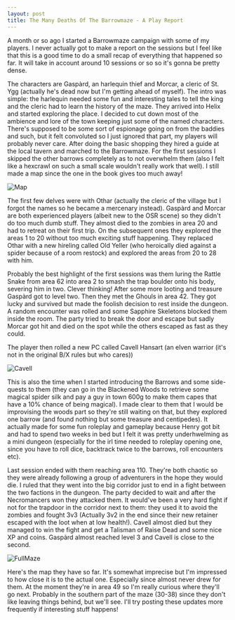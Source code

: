 ```yaml
---
layout: post
title: The Many Deaths Of The Barrowmaze - A Play Report
---
```

A month or so ago I started a Barrowmaze campaign with some of my players. I never actually got to make a report on the sessions but I feel like that this is a good time to do a small recap of everything that happened so far. It will take in account around 10 sessions or so so it's gonna be pretty dense.

The characters are Gaspàrd, an harlequin thief and Morcar, a cleric of St. Ygg (actually he's dead now but I'm getting ahead of myself). The intro was simple: the harlequin needed some fun and interesting tales to tell the king and the cleric had to learn the history of the maze. They arrived into Helix and started exploring the place. I decided to cut down most of the ambience and lore of the town keeping just some of the named characters. There's supposed to be some sort of espionage going on from the baddies and such, but it felt convoluted so I just ignored that part, my players will probably never care. After doing the basic shopping they hired a guide at the local tavern and marched to the Barrowmaze. For the first sessions I skipped the other barrows completely as to not overwhelm them (also I felt like a hexcrawl on such a small scale wouldn't really work that well). I still made a map since the one in the book gives too much away!

![Map](https://i.imgur.com/aA81KFe.png)

The first few delves were with Othar (actually the cleric of the village but I forgot the names so he became a mercenary instead). Gaspàrd and Morcar are both experienced players (albeit new to the OSR scene) so they didn't do too much dumb stuff. They almost died to the zombies in area 20 and had to retreat on their first trip. On the subsequent ones they explored the areas 1 to 20 without too much exciting stuff happening. They replaced Othar with a new hireling called Old Yeller (who heroically died against a spider because of a room restock) and explored the areas from 20 to 28 with him. 

Probably the best highlight of the first sessions was them luring the Rattle Snake from area 62 into area 2 to smash the trap boulder onto his body, severing him in two. Clever thinking! After some more looting and treasure Gaspàrd got to level two. Then they met the Ghouls in area 42. They got lucky and survived but made the foolish decision to rest inside the dungeon. A random encounter was rolled and some Sapphire Skeletons blocked them inside the room. The party tried to break the door and escape but sadly Morcar got hit and died on the spot while the others escaped as fast as they could.

The player then rolled a new PC called Cavell Hansart (an elven warrior (it's not in the original B/X rules but who cares))

![Cavell](https://i.imgur.com/YaCgVa1.png)

This is also the time when I started introducing the Barrows and some side-quests to them (they can go in the Blackened Woods to retrieve some magical spider silk and pay a guy in town 600g to make them capes that have a 10% chance of being magical). I made clear to them that I would be improvising the woods part so they're still waiting on that, but they explored one barrow (and found nothing but some treasure and centipedes). It actually made for some fun roleplay and gameplay because Henry got bit and had to spend two weeks in bed but I felt it was pretty underhwelming as a mini dungeon (especially for the irl time needed to roleplay opening one, since you have to roll dice, backtrack twice to the barrows, roll encounters etc).

Last session ended with them reaching area 110. They're both chaotic so they were already following a group of adventurers in the hope they would die. I ruled that they went into the big corridor just to end in a fight between the two factions in the dungeon. The party decided to wait and after the Necromancers won they attacked them. It would've been a very hard fight if not for the trapdoor in the corridor next to them: they used it to avoid the zombies and fought 3v3 (Actually 3v2 in the end since their new retainer escaped with the loot when at low health!). Cavell almost died but they managed to win the fight and get a Talisman of Raise Dead and some nice XP and coins. Gaspàrd almost reached level 3 and Cavell is close to the second.

![FullMaze](https://i.imgur.com/rpHa8y2.png)

Here's the map they have so far. It's somewhat imprecise but I'm impressed to how close it is to the actual one. Especially since almost never drew for them. At the moment they're in area 49 so I'm really curious where they'll go next. Probably in the southern part of the maze (30-38) since they don't like leaving things behind, but we'll see. I'll try posting these updates more frequently if interesting stuff happens!